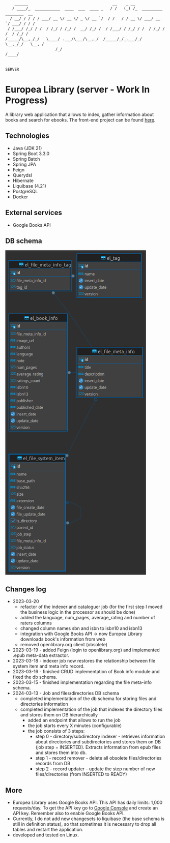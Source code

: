 ```

    ______                                     __    _ __                         
   / ____/_  ___________  ____  ___  ____ _   / /   (_) /_  _________ ________  __
  / __/ / / / / ___/ __ \/ __ \/ _ \/ __ `/  / /   / / __ \/ ___/ __ `/ ___/ / / /
 / /___/ /_/ / /  / /_/ / /_/ /  __/ /_/ /  / /___/ / /_/ / /  / /_/ / /  / /_/ / 
/_____/\__,_/_/   \____/ .___/\___/\__,_/  /_____/_/_.___/_/   \__,_/_/   \__, /  
                      /_/                                                /____/   

                                                                         SERVER
```

# Europea Library (server - Work In Progress)

A library web application that allows to index, gather information about books and search for ebooks. The front-end
project
can be
found [here](https://github.com/goto-eof/europea-library-client).

## Technologies

- Java (JDK 21)
- Spring Boot 3.3.0
- Spring Batch
- Spring JPA
- Feign
- Querydsl
- Hibernate
- Liquibase (4.21)
- PostgreSQL
- Docker

## External services

- Google Books API

## DB schema

![db_schema](images/db_schema.png)

## Changes log

- 2023-03-20
    - refactor of the indexer and cataloguer job (for the first step I moved the business logic in the
      processor as should be done)
    - added the language, num_pages, average_rating and number of raters columns
    - changed column names sbn and isbn to isbn10 and isbn13
    - integration with Google Books API -> now Europea Library downloads book's information from web
    - removed openlibrary.org client (obsolete)
- 2023-03-19 - added Feign (login to openlibrary.org) and implemented .epub meta-data extractor.
- 2023-03-18 - indexer job now restores the relationship between file system item and meta info record.
- 2023-03-16 - finished CRUD implementation of Book info module and fixed the db schema.
- 2023-03-15 - finished implementation regarding the file meta-info schema.
- 2024-03-13 - Job and files/directories DB schema
    - completed implementation of the db schema for storing files and directories information
    - completed implementation of the job that indexes the directory files and stores them on DB hierarchically
        - added an endpoint that allows to run the job
        - the job starts every X minutes (configurable)
        - the job consists of 3 steps:
            - step 0 - directory/subdirectory indexer - retrieves information about directories and subdirectories and
              stores them on DB (job step = INSERTED). Extracts information from epub files and stores them into db.
            - step 1 - record remover - delete all obsolete files/directories records from DB
            - step 2 - record updater - update the step number of new files/directories (from INSERTED to READY)

## More

- Europea Library uses Google Books API. This API has daily limits: 1,000 requests/day. To get the API key go
  to [Google Console](https://console.cloud.google.com/apis/credentials?hl=it) and create an API key. Remember also to
  enable Google Books API.
- Currently, I do not add new changesets to liquibase (the base schema is still in definition status), so that sometimes
  it is necessary to drop all tables and restart the application.
- developed and tested on Linux.